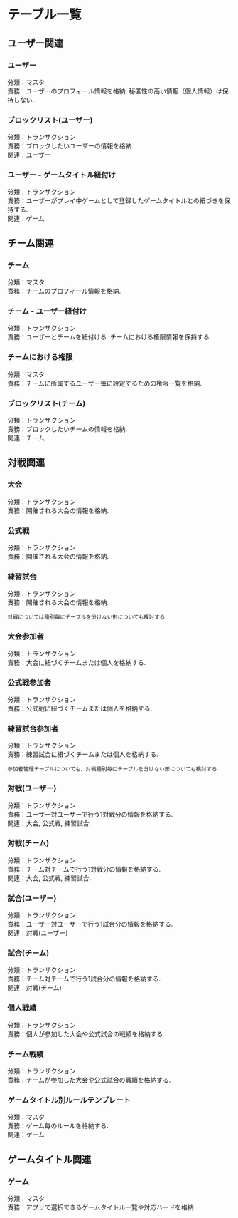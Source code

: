 # テーブル一覧  
## ユーザー関連  
### ユーザー
分類：マスタ  
責務：ユーザーのプロフィール情報を格納. 秘匿性の高い情報（個人情報）は保持しない.  
### ブロックリスト(ユーザー)  
分類：トランザクション  
責務：ブロックしたいユーザーの情報を格納.  
関連：ユーザー  
### ユーザー - ゲームタイトル紐付け  
分類：トランザクション  
責務：ユーザーがプレイ中ゲームとして登録したゲームタイトルとの紐づきを保持する.  
関連：ゲーム  

## チーム関連  
### チーム  
分類：マスタ  
責務：チームのプロフィール情報を格納.  
### チーム - ユーザー紐付け  
分類：トランザクション  
責務：ユーザーとチームを紐付ける. チームにおける権限情報を保持する.  
### チームにおける権限  
分類：マスタ  
責務：チームに所属するユーザー毎に設定するための権限一覧を格納.  
### ブロックリスト(チーム)  
分類：トランザクション  
責務：ブロックしたいチームの情報を格納.  
関連：チーム  

## 対戦関連  
### 大会  
分類：トランザクション  
責務：開催される大会の情報を格納.  
### 公式戦  
分類：トランザクション  
責務：開催される大会の情報を格納.  
### 練習試合  
分類：トランザクション  
責務：開催される大会の情報を格納.  

```
対戦については種別毎にテーブルを分けない形についても検討する
```

### 大会参加者  
分類：トランザクション  
責務：大会に紐づくチームまたは個人を格納する.  
### 公式戦参加者  
分類：トランザクション  
責務：公式戦に紐づくチームまたは個人を格納する.  
### 練習試合参加者  
分類：トランザクション  
責務：練習試合に紐づくチームまたは個人を格納する.  

```
参加者管理テーブルについても、対戦種別毎にテーブルを分けない形についても検討する  
```

### 対戦(ユーザー)  
分類：トランザクション  
責務：ユーザー対ユーザーで行う1対戦分の情報を格納する.  
関連：大会, 公式戦, 練習試合.  
### 対戦(チーム)  
分類：トランザクション  
責務：チーム対チームで行う1対戦分の情報を格納する.  
関連：大会, 公式戦, 練習試合.  
### 試合(ユーザー)  
分類：トランザクション  
責務：ユーザー対ユーザーで行う1試合分の情報を格納する.  
関連：対戦(ユーザー)  
### 試合(チーム)  
分類：トランザクション  
責務：チーム対チームで行う1試合分の情報を格納する.  
関連：対戦(チーム)  
### 個人戦績  
分類：トランザクション  
責務：個人が参加した大会や公式試合の戦績を格納する.  
### チーム戦績  
分類：トランザクション  
責務：チームが参加した大会や公式試合の戦績を格納する.  
### ゲームタイトル別ルールテンプレート  
分類：マスタ  
責務：ゲーム毎のルールを格納する.  
関連：ゲーム  

## ゲームタイトル関連  
### ゲーム  
分類：マスタ  
責務：アプリで選択できるゲームタイトル一覧や対応ハードを格納.  